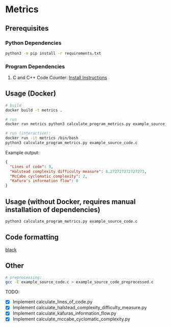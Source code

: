 # Metrics

## Prerequisites

### Python Dependencies

```bash
python3 -m pip install -r requirements.txt
```

### Program Dependencies

1. C and C++ Code Counter: [Install Instructions](https://github.com/sarnold/cccc)

## Usage (Docker)

```bash
# build
docker build -t metrics .

# run
docker run metrics python3 calculate_program_metrics.py example_source_code.c

# run (interactive):
docker run -it metrics /bin/bash
python3 calculate_program_metrics.py example_source_code.c
```

Example output:

```json
{
  "Lines of code": 9,
  "Halstead complexity difficulty measure": 8.272727272727273,
  "McCabe cyclomatic complexity": 2,
  "Kafura's information flow": 0
}
```

## Usage (without Docker, requires manual installation of dependencies)

```bash
python3 calculate_program_metrics.py example_source_code.c
```

## Code formatting

[black](https://github.com/psf/black)

## Other

```bash
# preprocessing:
gcc -E example_source_code.c > example_source_code_preprocessed.c
```

TODO:

-   [x] Implement calculate_lines_of_code.py
-   [x] Implement calculate_halstead_complexity_difficulty_measure.py
-   [x] Implement calculate_kafuras_information_flow.py
-   [x] Implement calculate_mccabe_cyclomatic_complexity.py
